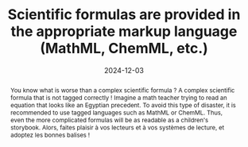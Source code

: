 ---
title: "Scientific formulas are provided in the appropriate markup language (MathML, ChemML, etc.) "
abstract: You know what is worse than a complex scientific formula&nbsp;? A complex scientific formula that is not tagged correctly&nbsp;! Imagine a math teacher trying to read an equation that looks like an Egyptian precedent. To avoid this type of disaster, it is recommended to use tagged languages such as MathML or ChemML. Thus, even the more complicated formulas will be as readable as a children's storybook. Alors, faites plaisir à vos lecteurs et à vos systèmes de lecture, et adoptez les bonnes balises&nbsp;!
categories:
  - contents
agrege: O0000-E081
opquast: N/A
indiceebook: "81"
description: Rule 081
before: "080"
weight: "81"
after: "082"
actif: "1"
layout: rules
date: 2024-12-03
tags:
  - Accessibility
  - Interoperability
  - Usability
  - Readability
objectif:
  - "Ensure accessibility of scientific formulas&nbsp;: To ensure that scientific formulas are readable and comprehensible by all users."
  - "Use standard markup languages&nbsp;: To ensure compatibility and interference of scientific formulas."
Meo:
  - Scientific formulas must be marked in MathML or ChemML
Controle:
  - Make sure all scientific formulas are tagged in MathML or ChemML
epubcheck: false
ace: false
humancheck: true
ReadiumGoToolkit: null
Source:
  - "[currency symbol] SNE"
Referentiel:
  - "[Web Content Accessibility Guidelines (WCAG)](https://www.w3.org/WAI/standards-guidelines/wcag/)"
steps:
  - Design
  - Crafting
---